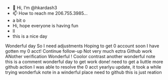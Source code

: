 - 👋 Hi, I’m @hkardash3
- 📫 How to reach me 206.755.3985...
- a bit o
- Hi, hope everyone is having fun
- ll
- this is a nice day
<!---
hkardash3/hkardash3 is a ✨ special ✨ repository because its `README.md` (this file) appears on your GitHub profile.
You can click the Preview link to take a look at your changes.
--->
Wonderful day
So I need adjustments
Hoping to get 0 account soon
I have gotten my 0 acct!
Continue follow-up
Not very much eztra Github work
ANother verification
Wonderful !
Coolor contrast
another wonderful note
this is a comment
wonderful day to get work done!
need to get a liuttle more github action
I was able to resolve the 0 acct yearlyu update, it took a while
trying
wonderfuk note in a winderful place
need to github
this is just reation 
